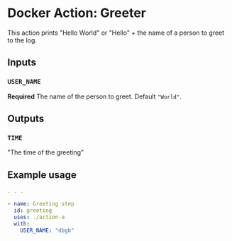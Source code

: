# Docker Action: Greeter

This action prints "Hello World" or "Hello" + the name of a person to greet to the log.

## Inputs

### `USER_NAME`

**Required** The name of the person to greet. Default `"World"`.

## Outputs

### `TIME`

"The time of the greeting"

## Example usage

```yaml
. . .

- name: Greeting step
  id: greeting
  uses: ./action-a
  with:
    USER_NAME: "dbgb"
```
